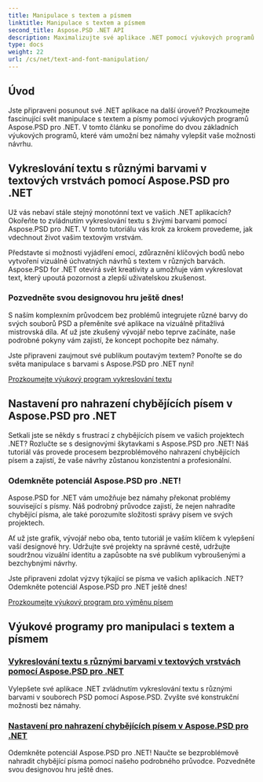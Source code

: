 ```yaml
---
title: Manipulace s textem a písmem
linktitle: Manipulace s textem a písmem
second_title: Aspose.PSD .NET API
description: Maximalizujte své aplikace .NET pomocí výukových programů Aspose.PSD pro .NET! Naučte se vykreslovat text v živých barvách a bez problémů nahraďte chybějící písma.
type: docs
weight: 22
url: /cs/net/text-and-font-manipulation/
---
```


## Úvod

Jste připraveni posunout své .NET aplikace na další úroveň? Prozkoumejte fascinující svět manipulace s textem a písmy pomocí výukových programů Aspose.PSD pro .NET. V tomto článku se ponoříme do dvou základních výukových programů, které vám umožní bez námahy vylepšit vaše možnosti návrhu.

## Vykreslování textu s různými barvami v textových vrstvách pomocí Aspose.PSD pro .NET

Už vás nebaví stále stejný monotónní text ve vašich .NET aplikacích? Okořeňte to zvládnutím vykreslování textu s živými barvami pomocí Aspose.PSD pro .NET. V tomto tutoriálu vás krok za krokem provedeme, jak vdechnout život vašim textovým vrstvám.

Představte si možnosti vyjádření emocí, zdůraznění klíčových bodů nebo vytvoření vizuálně úchvatných návrhů s textem v různých barvách. Aspose.PSD for .NET otevírá svět kreativity a umožňuje vám vykreslovat text, který upoutá pozornost a zlepší uživatelskou zkušenost.

### Pozvedněte svou designovou hru ještě dnes!

S naším komplexním průvodcem bez problémů integrujete různé barvy do svých souborů PSD a přeměníte své aplikace na vizuálně přitažlivá mistrovská díla. Ať už jste zkušený vývojář nebo teprve začínáte, naše podrobné pokyny vám zajistí, že koncept pochopíte bez námahy.

Jste připraveni zaujmout své publikum poutavým textem? Ponořte se do světa manipulace s barvami s Aspose.PSD pro .NET nyní!

[Prozkoumejte výukový program vykreslování textu](./render-text-different-colors/)

## Nastavení pro nahrazení chybějících písem v Aspose.PSD pro .NET

Setkali jste se někdy s frustrací z chybějících písem ve vašich projektech .NET? Rozlučte se s designovými škytavkami s Aspose.PSD pro .NET! Náš tutoriál vás provede procesem bezproblémového nahrazení chybějících písem a zajistí, že vaše návrhy zůstanou konzistentní a profesionální.

### Odemkněte potenciál Aspose.PSD pro .NET!

Aspose.PSD for .NET vám umožňuje bez námahy překonat problémy související s písmy. Náš podrobný průvodce zajistí, že nejen nahradíte chybějící písma, ale také porozumíte složitosti správy písem ve svých projektech.

Ať už jste grafik, vývojář nebo oba, tento tutoriál je vaším klíčem k vylepšení vaší designové hry. Udržujte své projekty na správné cestě, udržujte soudržnou vizuální identitu a zapůsobte na své publikum vybroušenými a bezchybnými návrhy.

Jste připraveni zdolat výzvy týkající se písma ve vašich aplikacích .NET? Odemkněte potenciál Aspose.PSD pro .NET ještě dnes!

[Prozkoumejte výukový program pro výměnu písem](./replace-missing-fonts/)

## Výukové programy pro manipulaci s textem a písmem
### [Vykreslování textu s různými barvami v textových vrstvách pomocí Aspose.PSD pro .NET](./render-text-different-colors/)
Vylepšete své aplikace .NET zvládnutím vykreslování textu s různými barvami v souborech PSD pomocí Aspose.PSD. Zvyšte své konstrukční možnosti bez námahy.
### [Nastavení pro nahrazení chybějících písem v Aspose.PSD pro .NET](./replace-missing-fonts/)
Odemkněte potenciál Aspose.PSD pro .NET! Naučte se bezproblémově nahradit chybějící písma pomocí našeho podrobného průvodce. Pozvedněte svou designovou hru ještě dnes.